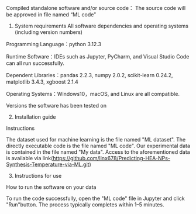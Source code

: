 Compiled standalone software and/or source code：
The source code will be approved in file named “ML code”


1. System requirements
All software dependencies and operating systems (including version numbers)

Programming Language：python 3.12.3

Runtime Software：IDEs such as Jupyter, PyCharm, and Visual Studio Code can all run successfully.

Dependent Libraries：pandas 2.2.3, numpy 2.0.2, scikit-learn 0.24.2, matplotlib 3.4.3, xgboost 2.1.4

Operating Systems：Windows10，macOS, and Linux are all compatible.

Versions the software has been tested on

2. Installation guide

Instructions

The dataset used for machine learning is the file named "ML dataset".
The directly executable code is the file named "ML code".
Our experimental data is contained in the file named "My data".
Access to the aforementioned data is available via link(https://github.com/linx678/Predicting-HEA-NPs-Synthesis-Temperature-via-ML.git)

3. Instructions for use
   
How to run the software on your data

To run the code successfully, open the "ML code" file in Jupyter and click "Run"button. The process typically completes within 1–5 minutes.
